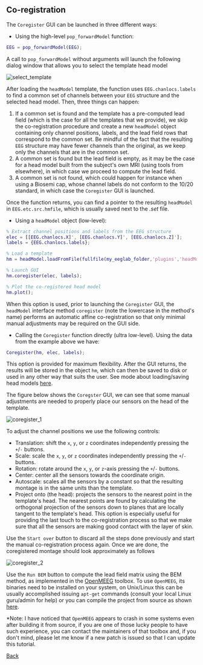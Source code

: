 ## Co-registration
The `Coregister` GUI can be launched in three different ways:

* Using the high-level `pop_forwardModel` function:
```matlab
EEG = pop_forwardModel(EEG);
```
A call to `pop_forwardModel` without arguments will launch the following dialog window that allows you to select the template head model

![select_template](https://github.com/aojeda/headModel/blob/master/doc/assets/select_template.png)

After loading the `headModel` template, the function uses `EEG.chanlocs.labels` to find a common set of channels between your `EEG` structure and the selected head model. Then, three things can happen:
1. If a common set is found and the template has a pre-computed lead field (which is the case for all the templates that we provide), we skip the co-registration procedure and create a new `headModel` object containing only channel positions, labels, and the lead field rows that correspond to the common set. Be mindful of the fact that the resulting `EEG` structure may have fewer channels than the original, as we keep only the channels that are in the common set.
2. A common set is found but the lead field is empty, as it may be the case for a head model built from the subject's own MRI (using tools from elsewhere), in which case we proceed to compute the lead field.
3. A common set is not found, which could happen for instance when using a Biosemi cap, whose channel labels do not conform to the 10/20 standard, in which case the `Coregister` GUI is launched.

Once the function returns, you can find a pointer to the resulting `headModel` in `EEG.etc.src.hmfile`, which is usually saved next to the *.set* file.

* Using a `headModel` object (low-level):
```matlab
% Extract channel positions and labels from the EEG structure
elec = [[EEG.chanlocs.X]', [EEG.chanlocs.Y]', [EEG.chanlocs.Z]'];
labels = {EEG.chanlocs.labels};

% Load a template
hm = headModel.loadFromFile(fullfile(my_eeglab_folder,'plugins','headModel','resources','head_modelColin27_5003_Standard-10-5-Cap339.mat'));

% Launch GUI
hm.coregister(elec, labels);

% Plot the co-registered head model
hm.plot();
```
When this option is used, prior to launching the `Coregister` GUI, the `headModel` interface method `coregister` (note the lowercase in the method's name) performs an automatic affine co-registration so that only minimal manual adjustments may  be required on the GUI side.

* Calling the `Coregister` function directly (ultra low-level). Using the data from the example above we have:
```matlab
Coregister(hm, elec, labels);
```
This option is provided for maximum flexibility. After the GUI returns, the results will be stored in the object `hm`,  which can then be saved to disk or used in any other way that suits the user. See mode about loading/saving head models [here](https://github.com/aojeda/headModel/blob/master/doc/data_structure.md).

The figure below shows the `Coregster` GUI, we can see that some manual adjustments are needed to properly place our sensors on the head of the template.

![coregister_1](https://github.com/aojeda/headModel/blob/master/doc/assets/coregister_1.png)

To adjust the channel positions we use the following controls:

* Translation: shift the `x`, `y`, or `z` coordinates independently pressing the `+`/`-` buttons.
* Scale: scale the `x`, `y`, or `z` coordinates independently pressing the `+`/`-` buttons.
* Rotation: rotate around the `x`, `y`, or `z`-axis pressing the `+`/`-` buttons.
* Center: center all the sensors towards the coordinate origin.
* Autoscale: scales all the sensors by a constant so that the resulting montage is in the same units than the template.
* Project onto (the head): projects the sensors to the nearest point in the template's head. The nearest points are found by calculating the orthogonal projection of the sensors down to planes that are locally tangent to the template's head. This option is especially useful for providing the last touch to the co-registration process so that we make sure that all the sensors are making good contact with the layer of skin.

Use the `Start over` button to discard all the steps done previously and start the manual co-registration process again. Once we are done, the coregistered montage should look approximately as follows

![coregister_2](https://github.com/aojeda/headModel/blob/master/doc/assets/coregister_2.png)

Use the `Run BEM` button to compute the lead field matrix using the BEM method, as implemented in the [OpenMEEG](https://openmeeg.github.io/) toolbox. To use `OpenMEEG`, its binaries need to be installed on your system, on Unix/Linux this can be usually accomplished issuing `apt-get` commands (consult your local Linux guru/admin for help) or you can compile the project from source as shown [here](https://github.com/openmeeg/openmeeg/). 

*Note: I have noticed that `OpenMEEG` appears to crash in some systems even after building it from source, if you are one of those lucky people to have such experience, you can contact the maintainers of that toolbox and, if you don't mind, please let me know if a new  patch is issued so that I can update this tutorial. 

[Back](https://github.com/aojeda/headModel/blob/master/doc/Documentation.md)